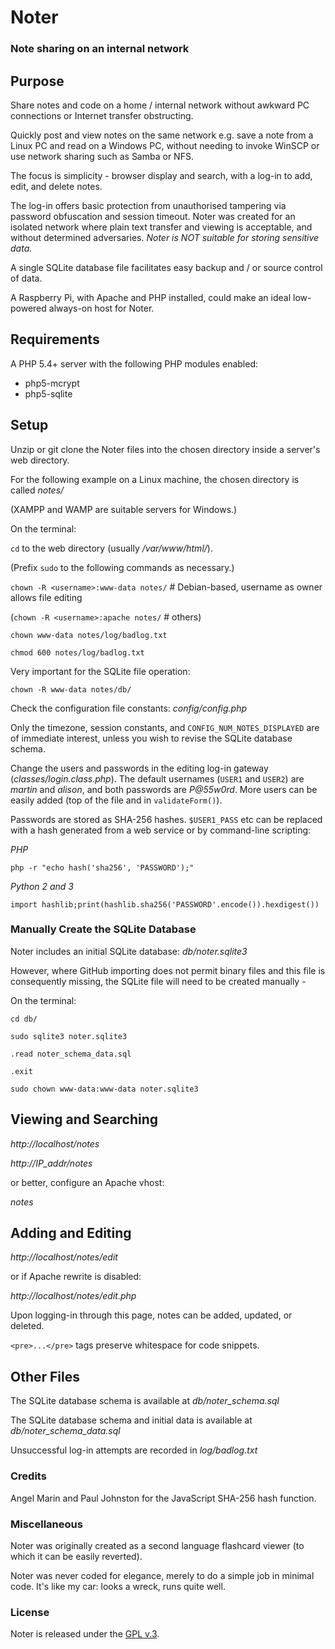 
# Noter

### Note sharing on an internal network


## Purpose

Share notes and code on a home / internal network without awkward PC connections or Internet transfer obstructing.

Quickly post and view notes on the same network e.g. save a note from a Linux PC and read on a Windows PC, without needing to invoke WinSCP or use network sharing such as Samba or NFS.

The focus is simplicity - browser display and search, with a log-in to add, edit, and delete notes.

The log-in offers basic protection from unauthorised tampering via password obfuscation and session timeout. Noter was created for an isolated network where plain text transfer and viewing is acceptable, and without determined adversaries. *Noter is NOT suitable for storing sensitive data.*

A single SQLite database file facilitates easy backup and / or source control of data.

A Raspberry Pi, with Apache and PHP installed, could make an ideal low-powered always-on host for Noter.


## Requirements

A PHP 5.4+ server with the following PHP modules enabled:

+ php5-mcrypt
+ php5-sqlite


## Setup

Unzip or git clone the Noter files into the chosen directory inside a server's web directory.

For the following example on a Linux machine, the chosen directory is called *notes/*

(XAMPP and WAMP are suitable servers for Windows.)

On the terminal:

`cd` to the web directory (usually */var/www/html/*).

(Prefix `sudo` to the following commands as necessary.)

`chown -R <username>:www-data notes/` # Debian-based, username as owner allows file editing

(`chown -R <username>:apache notes/` # others)

`chown www-data notes/log/badlog.txt`

`chmod 600 notes/log/badlog.txt`

Very important for the SQLite file operation:

`chown -R www-data notes/db/`

Check the configuration file constants: *config/config.php*

Only the timezone, session constants, and `CONFIG_NUM_NOTES_DISPLAYED` are of immediate interest, unless you wish to revise the SQLite database schema.

Change the users and passwords in the editing log-in gateway (*classes/login.class.php*). The default usernames (`USER1` and `USER2`) are *martin* and *alison*, and both passwords are *P@55w0rd*. More users can be easily added (top of the file and in `validateForm()`).

Passwords are stored as SHA-256 hashes. `$USER1_PASS` etc can be replaced with a hash generated from a web service or by command-line scripting:

*PHP*

`php -r "echo hash('sha256', 'PASSWORD');"`

*Python 2 and 3*

`import hashlib;print(hashlib.sha256('PASSWORD'.encode()).hexdigest())`


### Manually Create the SQLite Database

Noter includes an initial SQLite database: *db/noter.sqlite3*

However, where GitHub importing does not permit binary files and this file is consequently missing, the SQLite file will need to be created manually -

On the terminal:

`cd db/`

`sudo sqlite3 noter.sqlite3`

`.read noter_schema_data.sql`

`.exit`

`sudo chown www-data:www-data noter.sqlite3`


## Viewing and Searching

*http://localhost/notes*

*http://IP_addr/notes*

or better, configure an Apache vhost:

*notes*


## Adding and Editing

*http://localhost/notes/edit*

or if Apache rewrite is disabled:

*http://localhost/notes/edit.php*

Upon logging-in through this page, notes can be added, updated, or deleted.

`<pre>...</pre>` tags preserve whitespace for code snippets.


## Other Files

The SQLite database schema is available at *db/noter\_schema.sql*

The SQLite database schema and initial data is available at *db/noter\_schema\_data.sql*

Unsuccessful log-in attempts are recorded in *log/badlog.txt*


### Credits

Angel Marin and Paul Johnston for the JavaScript SHA-256 hash function.


### Miscellaneous

Noter was originally created as a second language flashcard viewer (to which it can be easily reverted).

Noter was never coded for elegance, merely to do a simple job in minimal code. It's like my car: looks a wreck, runs quite well.


### License

Noter is released under the [GPL v.3](https://www.gnu.org/licenses/gpl-3.0.html).
